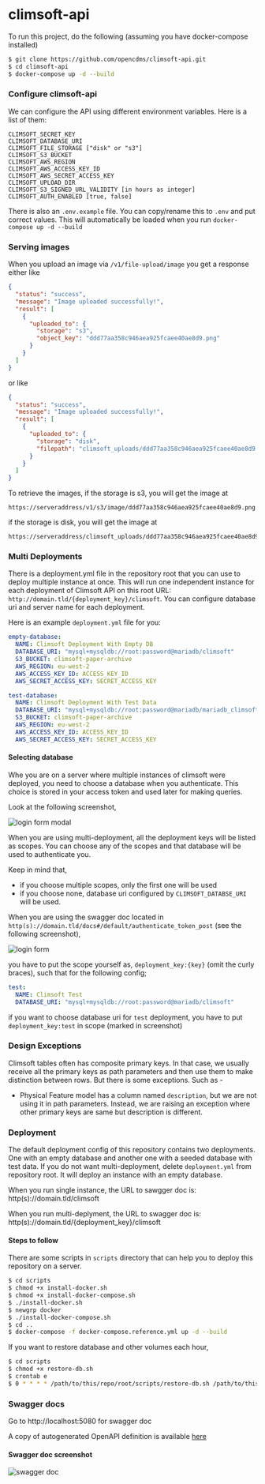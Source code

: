 # climsoft-api

To run this project, do the following (assuming you have docker-compose installed)

```bash
$ git clone https://github.com/opencdms/climsoft-api.git
$ cd climsoft-api
$ docker-compose up -d --build
```

### Configure climsoft-api

We can configure the API using different environment variables. Here is a list of them:

```
CLIMSOFT_SECRET_KEY
CLIMSOFT_DATABASE_URI
CLIMSOFT_FILE_STORAGE ["disk" or "s3"]
CLIMSOFT_S3_BUCKET
CLIMSOFT_AWS_REGION
CLIMSOFT_AWS_ACCESS_KEY_ID
CLIMSOFT_AWS_SECRET_ACCESS_KEY
CLIMSOFT_UPLOAD_DIR
CLIMSOFT_S3_SIGNED_URL_VALIDITY [in hours as integer]
CLIMSOFT_AUTH_ENABLED [true, false]
```
There is also an `.env.example` file. You can copy/rename this to `.env` and put correct
values. This will automatically be loaded when you run `docker-compose up -d --build`


### Serving images

When you upload an image via `/v1/file-upload/image` you get a response either like
```json
{
  "status": "success",
  "message": "Image uploaded successfully!",
  "result": [
    {
      "uploaded_to": {
        "storage": "s3",
        "object_key": "ddd77aa358c946aea925fcaee40ae8d9.png"
      }
    }
  ]
}
```
 or like

```json
{
  "status": "success",
  "message": "Image uploaded successfully!",
  "result": [
    {
      "uploaded_to": {
        "storage": "disk",
        "filepath": "climsoft_uploads/ddd77aa358c946aea925fcaee40ae8d9.png"
      }
    }
  ]
}
```

To retrieve the images, if the storage is s3, you will get the image at 
```
https://serveraddress/v1/s3/image/ddd77aa358c946aea925fcaee40ae8d9.png
```
if the storage is disk, you will get the image at
```
https://serveraddress/climsoft_uploads/ddd77aa358c946aea925fcaee40ae8d9.png
```

### Multi Deployments
There is a deployment.yml file in the repository root that you can use to deploy multiple instance at once. This will 
run one independent instance for each deployment of Climsoft API on this root URL: `http://domain.tld/{deployment_key}/climsoft`.
You can configure database uri and server name for each deployment.

Here is an example `deployment.yml` file for you:

```yaml
empty-database:
  NAME: Climsoft Deployment With Empty DB
  DATABASE_URI: "mysql+mysqldb://root:password@mariadb/climsoft"
  S3_BUCKET: climsoft-paper-archive
  AWS_REGION: eu-west-2
  AWS_ACCESS_KEY_ID: ACCESS_KEY_ID
  AWS_SECRET_ACCESS_KEY: SECRET_ACCESS_KEY

test-database:
  NAME: Climsoft Deployment With Test Data
  DATABASE_URI: "mysql+mysqldb://root:password@mariadb/mariadb_climsoft_test_db_v4"
  S3_BUCKET: climsoft-paper-archive
  AWS_REGION: eu-west-2
  AWS_ACCESS_KEY_ID: ACCESS_KEY_ID
  AWS_SECRET_ACCESS_KEY: SECRET_ACCESS_KEY
```

#### Selecting database
Whe you are on a server where multiple instances of climsoft were deployed, you need to choose a database when you authenticate.
This choice is stored in your access token and used later for making queries.

Look at the following screenshot,

![login form modal](./screenshots/login-form-modal.png)

When you are using multi-deployment, all the deployment keys will be listed as scopes.
You can choose any of the scopes and that database will be used to authenticate you.

Keep in mind that,
- if you choose multiple scopes, only the first one will be used
- if you choose none, database uri configured by `CLIMSOFT_DATABSE_URI` will be used.

When you are using the swagger doc located in `http(s)://domain.tld/docs#/default/authenticate_token_post`
(see the following screenshot),

![login form](./screenshots/login-form.png)

you have to put the scope yourself as, `deployment_key:{key}` (omit the curly braces), such that for the following config;

```yaml
test:
  NAME: Climsoft Test
  DATABASE_URI: "mysql+mysqldb://root:password@mariadb/climsoft"
```
if you want to choose database uri for `test` deployment, you have to put
`deployment_key:test` in scope (marked in screenshot)

### Design Exceptions

Climsoft tables often has composite primary keys. In that case, we usually 
receive all the primary keys as path parameters and then use them to make distinction
between rows. But there is some exceptions. Such as - 

- Physical Feature model has a column named `description`, but we are not using
it in path parameters. Instead, we are raising an exception where other primary keys
are same but description is different.


### Deployment

The default deployment config of this repository contains two deployments. One with an empty database and another one with
a seeded database with test data. If you do not want multi-deployment, delete `deployment.yml` from repository root. It will
deploy an instance with an empty database.

When you run single instance, the URL to sawgger doc is: http(s)://domain.tld/climsoft

When you run multi-deplyment, the URL to swagger doc is: http(s)://domain.tld/{deployment_key}/climsoft


#### Steps to follow

There are some scripts in `scripts` directory that can help you to deploy this
repository on a server.

```bash
$ cd scripts
$ chmod +x install-docker.sh
$ chmod +x install-docker-compose.sh
$ ./install-docker.sh
$ newgrp docker
$ ./install-docker-compose.sh
$ cd ..
$ docker-compose -f docker-compose.reference.yml up -d --build
```

If you want to restore database and other volumes each hour,

```bash
$ cd scripts
$ chmod +x restore-db.sh 
$ crontab e
$ 0 * * * * /path/to/this/repo/root/scripts/restore-db.sh /path/to/this/repo/root/docker-compose.reference.yml
```

### Swagger docs
Go to http://localhost:5080 for swagger doc

A copy of autogenerated OpenAPI definition is available [here](swagger/openapi.json) 

#### Swagger doc screenshot

![swagger doc](./swagger/screenshot.png)
